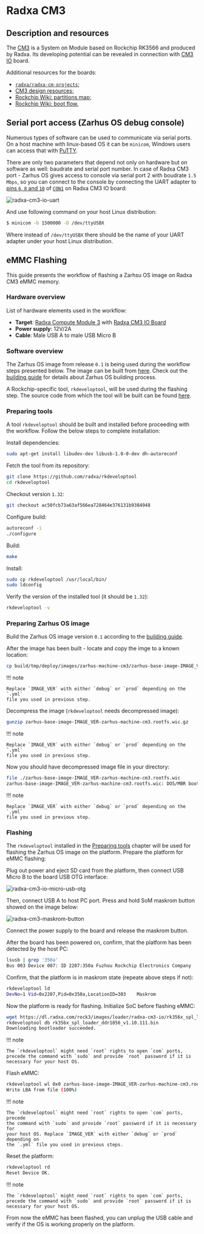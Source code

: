 # Radxa CM3

## Description and resources

The [CM3](https://wiki.radxa.com/Rock3/CM3) is a System on Module based on
Rockchip RK3566 and produced by Radxa. Its developing potential can be revealed
in connection with [CM3 IO](https://wiki.radxa.com/Rock3/CM3/IO) board.

Additional resources for the boards:

* [`radxa/radxa-cm-projects`;](https://github.com/radxa/radxa-cm-projects/tree/main/cm3)
* [CM3 design resources;](https://radxa.com/products/cm/cm3/#design-resources)
* [Rockchip Wiki: partitions map;](https://opensource.rock-chips.com/wiki_Partitions)
* [Rockchip Wiki: boot flow.](https://opensource.rock-chips.com/wiki_Boot_option#Boot_introduce)

## Serial port access (Zarhus OS debug console)

Numerous types of software can be used to communicate via serial ports. On a
host machine with linux-based OS it can be `minicom`, Windows users can access
that with [PuTTY](https://www.putty.org/).

There are only two parameters that depend not only on hardware but on software
as well: baudrate and serial port number. In case of Radxa CM3 port - Zarhus OS
gives access to console via serial port 2 with boudrate `1.5 Mbps`, so you can
connect to the console by connecting the UART adapter to [pins `6`, `8` and
`10`](https://wiki.radxa.com/Rock3/CM3/IO/GPIO) of
[`CON1`](https://wiki.radxa.com/Rock3/CM3/IO/pinout) on Radxa CM3 IO board:

![radxa-cm3-io-uart](./img/radxa_cm3_io_uart.jpg)

And use following command on your host Linux distribution:

```bash
$ minicom -b 1500000 -D /dev/ttyUSBX
```

Where instead of `/dev/ttyUSBX` there should be the name of your UART adapter
under your host Linux distribution.

## eMMC Flashing

This guide presents the workflow of flashing a Zarhsu OS image on Radxa CM3 eMMC
memory.

### Hardware overview

List of hardware elements used in the workflow:

- **Target**: [Radxa Compute Module 3][cm3] with [Radxa CM3 IO Board][iob]
- **Power supply**: 12V/2A
- **Cable**: Male USB A to male USB Micro B

[cm3]: https://wiki.radxa.com/Rock3/CM/CM3
[iob]: https://wiki.radxa.com/Rock3/CM3/IO

### Software overview

The Zarhus OS image from release `0.1` is being used during the workflow steps
presented below. The image can be built from
[here](https://github.com/zarhus/meta-zarhus/tree/v0.1). Check out the [building
guide](../base-os/building.md) for details about Zarhus OS building process.

A Rockchip-specific tool, `rkdeveloptool`, will be used during the flashing
step. The source code from which the tool will be built can be found 
[here](https://github.com/radxa/rkdeveloptool).

### Preparing tools

A tool `rkdeveloptool` should be built and installed before proceeding with the
workflow. Follow the below steps to complete installation:

Install dependencies:

```bash
sudo apt-get install libudev-dev libusb-1.0-0-dev dh-autoreconf
```

Fetch the tool from its repository:

```bash
git clone https://github.com/radxa/rkdeveloptool
cd rkdeveloptool
```

Checkout version `1.32`:

```bash
git checkout ac50fcb73a63af566ea728464e376131b9384948
```

Configure build:

```bash
autoreconf -i
./configure
```

Build:

```bash
make
```

Install:

```bash
sudo cp rkdeveloptool /usr/local/bin/
sudo ldconfig
```

Verify the version of the installed tool (it should be `1.32`):

```bash
rkdeveloptool -v
```

### Preparing Zarhus OS image

Build the Zarhus OS image version `0.1` according to the [building
guide](../base-os/building.md).

After the image has been built - locate and copy the imge to a known location:


```bash
cp build/tmp/deploy/images/zarhus-machine-cm3/zarhus-base-image-IMAGE_VER-zarhus-machine-cm3.rootfs.wic.gz ./
```

!!! note

    Replace `IMAGE_VER` with either `debug` or `prod` depending on the `.yml`
    file you used in previous step.

Decompress the image (`rkdeveloptool` needs decompressed image):

```bash
gunzip zarhus-base-image-IMAGE_VER-zarhus-machine-cm3.rootfs.wic.gz
```

!!! note

    Replace `IMAGE_VER` with either `debug` or `prod` depending on the `.yml`
    file you used in previous step.

Now you should have decompressed image file in your directory:

```bash
file ./zarhus-base-image-IMAGE_VER-zarhus-machine-cm3.rootfs.wic 
zarhus-base-image-IMAGE_VER-zarhus-machine-cm3.rootfs.wic: DOS/MBR boot sector; partition 1 : ID=0xee, start-CHS (0x0,0,2), end-CHS (0x3ff,255,63), startsector 1, 687763 sectors, extended partition table (last)
```

!!! note

    Replace `IMAGE_VER` with either `debug` or `prod` depending on the `.yml`
    file you used in previous step.


### Flashing

The `rkdeveloptool` installed in the [Preparing tools](#preparing-tools) chapter
will be used for flashing the Zarhus OS image on the platform. Prepare the
platform for eMMC flashing:

Plug out power and eject SD card from the platform, then connect USB Micro B to
the board USB OTG interface:

![radxa-cm3-io-micro-usb-otg](./img/radxa_cm3_io_micro_usb_otg.jpeg)

<!-- Source: https://wiki.radxa.com/File:Cm3_io_micro_usb.jpeg -->

Then, connect USB A to host PC port. Press and hold SoM maskrom button showed on
the image below:

![radxa-cm3-maskrom-button](./img/radxa_cm3_maskrom_button.jpg)

<!-- Source: https://wiki.radxa.com/File:Cm3-io-key.jpeg -->

Connect the power supply to the board and release the maskrom button.

After the board has been powered on, confirm, that the platform has been
detected by the host PC:

```bash
lsusb | grep '350a'
Bus 003 Device 007: ID 2207:350a Fuzhou Rockchip Electronics Company
```

Confirm, that the platform is in maskrom state (repeate above steps if not):

```bash
rkdeveloptool ld
DevNo=1	Vid=0x2207,Pid=0x350a,LocationID=303	Maskrom
```

Now the platform is ready for flashing. Initialize SoC before flashing eMMC:

```bash
wget https://dl.radxa.com/rock3/images/loader/radxa-cm3-io/rk356x_spl_loader_ddr1056_v1.10.111.bin
rkdeveloptool db rk356x_spl_loader_ddr1056_v1.10.111.bin
Downloading bootloader succeeded.
```

!!! note

    The `rkdeveloptool` might need `root` rights to open `com` ports,
    precede the command with `sudo` and provide `root` password if it is
    necessary for your host OS.

Flash eMMC:

```bash
rkdeveloptool wl 0x0 zarhus-base-image-IMAGE_VER-zarhus-machine-cm3.rootfs.wic
Write LBA from file (100%)
```

!!! note

    The `rkdeveloptool` might need `root` rights to open `com` ports, precede
    the command with `sudo` and provide `root` password if it is necessary for
    your host OS. Replace `IMAGE_VER` with either `debug` or `prod` depending on
    the `.yml` file you used in previous steps.

Reset the platform:

```bash
rkdeveloptool rd
Reset Device OK.
```

!!! note

    The `rkdeveloptool` might need `root` rights to open `com` ports,
    precede the command with `sudo` and provide `root` password if it is
    necessary for your host OS.

From now the eMMC has been flashed, you can unplug the USB cable and verify if
the OS is working properly on the platform.

